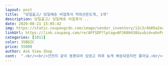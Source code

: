 ```yaml
---
layout: post 
title:  "당일출고/ 당일배송 비접촉식 적외선온도계, 1개" 
description: 당일출고/ 당일배송 비접촉식 ..
date: 2020-08-21 15:05:42 
img: https://static.coupangcdn.com/image/vendor_inventory/12c3/4b89a2eec1ceca382d3ed8e0db5ba215b5e733ef887aa34b25b3016f0fc9.jpg 
linkUrl: https://link.coupang.com/re/AFFSDP?lptag=AF3600438&subid=ahnPublicAsk&pageKey=1453834466&itemId=2502524883&vendorItemId=70495624564&traceid=V0-113-9e42c909720f14e5 
categories: [1011] 
color: 35B62C 
price: 55000 
author: Ask View Shop 
cont:  ".<br/><br/>건전지 같이 동봉되어 있었고 하루 늦게 배송되었지만 좋아요.<br/><br/>귀에 안넣어서 편하고 체온도 정확한거 같아요.<br/> m이라고 써있는데 개월수 넣는거 같은데 우리 아이들 초등이라 생략하고 했어요.<br/> 그리고 옆에보면 얼굴모양있는데 거기에 두고 열재고 집모양은 실내온도 재는게 있더라구요.<br/> 이중으로 사용되니 좋아요.<br/> 고장만 안나면 잘 쓰겠어요.<br/> 초딩들 자가진단도 매일 해야하니 이정도 가격에 딱이에요.<br/>  전 강추할게요.<br/> 10만원대 넘는건 믿고 사겠지만 너무 비싸요.<br/> 전 거짓말 안하는 사람이니깐 믿고 사요.<br/> 제 후기가 도움이 된다고 눌러주는 사람이 생기니 갑자기 용기가 나서 요즘 솔직후기 남기는 재미도 있고 누군가에게 도움이 된다하니 더 뿌듯해요.<br/><br/>그나마 상품평좋고 열체크 비접촉식이며 가격이 괜찮은거 보고 믿고 사봤어요.<br/><br/>그리고 코로나 이후 가격 내리면 사려고 기다리고 기다렸어요<br/>근데 브라운은 해외직구로 6만원대에 반품비가 거의 8만원에 무슨 개인통관고유번호입력에 복잡하고 정품아니라는 말까지<br/>다른 제품보다 싸서 별로 안 좋을거라고 생각했는데 해보니까 너무 편하고 좋아요!! 접촉 안 하고 쓰는 온도계 필요했는데 찾는것 마다 해외직구라.<br/>.<br/> 엄청 찾았는데 국내배송이고 가격도 괜찮고 편해서 너무 만족해요!! 잘 쓰겠습니당<br/>밑에 좋다고 상품평 남긴사람인데 정말 화가나네요<br/>브라운귀체온계쓰다가 자주 안썼더니 건전지 부분 부식되어 안사고 있다가 겨드랑이 체온계 샀더니 체온이 너무 낮아 좀 확실하지 않은 느낌이라 사려고 검색했더니 체온계 가격 엄청 올랐더라구요.<br/> 2008년 아들낳구 5만원에 브라운체온계샀었는데 그리고 검색하다보니 체온이 높게 나온다는걸 알았어요 보통 37도가 나왔거든요.<br/><br/>옆면스위치에 사람머리와 집그림이 있는데<br/>온오프기능에 이상온도에서는 빨간불 정상온도에서는 초록불^^<br/>우선 반품처리하렵니다.<br/><br/>조금 비싸도 구매 잘한듯합니다<br/>지금 장난합니까? 88900원주고 샀는데 지금 49700이 왠말입니까 고객센터 글남겼더니 다른회사라고 하는데 주문상품들어가서 사진 누르면 여기랑 연결되고 내 후기도 여기 그대로 달려있는데 취소하고 재주문하면 이가격에 살수있겠네요<br/>집그림쪽으로 하고 스켄누르면 실내온도가 나오네요.<br/><br/>" 
---
```

